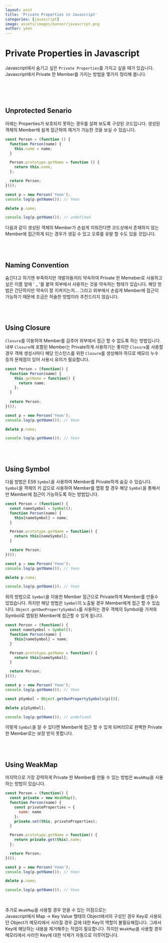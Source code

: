 ```yaml
---
layout: post
title: 'Private Properties in Javascript'
categories: [javascript]
image: assets/images/banner/javascript.png
author: yeon
---
```


# Private Properties in Javascript

Javascript에서 숨기고 싶은 `Private Properties`를 가지고 싶을 때가 있습니다. Javascript에서 Private 한 Member를 가지는 방법을 몇가지 정리해 봅니다. <br>

<br><br><br>

## Unprotected Senario

아래는 Properties가 보호되지 못하는 경우를 살펴 보도록 구성된 코드입니다. 생성된 객체의 Member에 쉽게 접근하여 제거가 가능한 것을 보실 수 있습니다.

```javascript
const Person = (function () {
  function Person(name) {
    this.name = name;
  }

  Person.prototype.getName = function () {
    return this.name;
  };

  return Person;
}());

const p = new Person('Yeon');
console.log(p.getName()); // Yeon

delete p.name;

console.log(p.getName()); // undefined

```

다음과 같이 생성된 객체의 Member가 손쉽게 지워진다면 코드상에서 존재하지 않는 Member에 접근하게 되는 경우가 생길 수 있고 오류를 유발 할 수도 있을 것입니다.<br>

<br><br>

## Naming Convention

숨긴다고 하기엔 부족하지만 개발자들끼리 약속하여 Private 한 Memeber로 사용하고 싶은 이름 앞에 ' _ '를 붙여 외부에서 사용하는 것을 약속하는 형태가 있습니다. 해당 방법은 간단하지만 약속이 잘 지켜지는지... 그리고 외부에서 손쉽게 Member에 접근이 가능하기 때문에 조금은 허술한 방법이라 추천드리지 않습니다. <br>

<br><br>

## Using Closure

`Closure`를 이용하여 Member를 감추어 외부에서 접근 할 수 없도록 하는 방법입니다. 내부 `Closure`에 포함된 Member는 Private하게 사용하기는 좋지만 `Closure`를 사용할 경우 객체 생성시마다 해당 인스턴스를 위한 `Closure`를 생성해야 하므로 메모리 누수 등의 문제점이 있어 사용시 유의가 필요합니다.

```javascript
const Person = (function() {
  function Person(name) {
    this.getName = function() {
      return name;
    };
  }
  
  return Person;
}());

const p = new Person('Yeon');
console.log(p.getName()); // Yeon

delete p.name;

console.log(p.getName()); // Yeon
```

<br><br>

## Using Symbol

다음 방법은 ES6 `Symbol`을 사용하여 Member를 Private하게 숨길 수 있습니다. `Symbol`을 객체의 키 값으로 사용하여 Member를 맵핑 할 경우 해당 `Symbol`을 통해서만 Member에 접근이 가능하도록 하는 방법입니다. <br>

```javascript
const Person = (function() {
  const nameSymbol = Symbol();
  function Person(name) {
    this[nameSymbol] = name;
  }

  Person.prototype.getName = function() {
    return this[nameSymbol];
  }

  return Person;
}());

const p = new Person('Yeon');
console.log(p.getName()); // Yeon

delete p.name;

console.log(p.getName()); // Yeon
```

위의 방법으로 `Symbol`을 이용한 Member 접근으로 Private하게 Member를 만들수 있었습니다. 하지만 해당 방법은 `Symbol`이 노출될 경우 Member에게 접근 할 수 있습니다. `Object.getOwnPropertySymbols`를 사용하는 경우 객체의 Symbol을 가져와 Symbol로 맵핑된 Member에 접근할 수 있게 됩니다.

```javascript
const Person = (function() {
  const nameSymbol = Symbol();
  function Person(name) {
    this[nameSymbol] = name;
  }

  Person.prototype.getName = function() {
    return this[nameSymbol];
  }

  return Person;
}());

const p = new Person('Yeon');
console.log(p.getName()); // Yeon

const pSymbol = Object.getOwnPropertySymbols(p)[0];

delete p[pSymbol];

console.log(p.getName()); // undefined
```

이렇게 `Symbol`을 알 수 있다면 Member에 접근 할 수 있게 되버리므로 완벽한 Private 한 Member로는 보장 받지 못합니다. <br>

<br><br>

## Using WeakMap

마지막으로 가장 강력하게 Private 한 Member를 만들 수 있는 방법은 `WeakMap`을 사용하는 방법이 있습니다.

```javascript
const Person = (function() {
  const private = new WeakMap();
  function Person(name) {
    const privateProperties = {
      name: name
    };
    private.set(this, privateProperties);
  }

  Person.prototype.getName = function() {
    return private.get(this).name;
  };

  return Person;
}());

const p = new Person('Yeon');
console.log(p.getName()); // Yeon

delete p.name;

console.log(p.getName()); // Yeon
```

<br>

추가로 `WeakMap`을 사용할 경우 얻을 수 있는 이점으로는 <br>
Javascript에서 Map -> Key Value 형태의 Object에서의 구성인 경우 Key로 사용되던 Object가 메모리에서 사라질 경우 값에 대한 Key의 역할이 불필요해집니다. 그래서 Key에 해당하는 내용을 제거해주는 작업이 필요합니다. 하지만 `WeakMap`을 사용할 경우 메모리에서 사라진 Key에 대한 삭제가 자동으로 이루어집니다.

<br>

<br><br><br>
